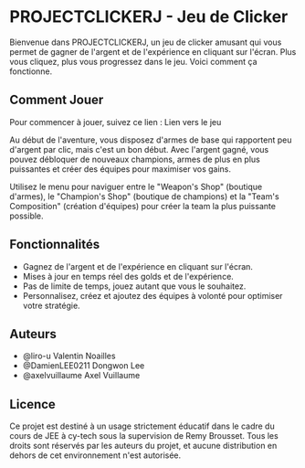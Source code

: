 # PROJECTCLICKERJ - Jeu de Clicker

Bienvenue dans PROJECTCLICKERJ, un jeu de clicker amusant qui vous permet de gagner de l'argent et de l'expérience en cliquant sur l'écran. Plus vous cliquez, plus vous progressez dans le jeu. Voici comment ça fonctionne.

## Comment Jouer

Pour commencer à jouer, suivez ce lien : Lien vers le jeu

Au début de l'aventure, vous disposez d'armes de base qui rapportent peu d'argent par clic, mais c'est un bon début. Avec l'argent gagné, vous pouvez débloquer de nouveaux champions, armes de plus en plus puissantes et créer des équipes pour maximiser vos gains.

Utilisez le menu pour naviguer entre le "Weapon's Shop" (boutique d'armes), le "Champion's Shop" (boutique de champions) et la "Team's Composition" (création d'équipes) pour créer la team la plus puissante possible.


## Fonctionnalités

- Gagnez de l'argent et de l'expérience en cliquant sur l'écran.
- Mises à jour en temps réel des golds et de l'expérience.
- Pas de limite de temps, jouez autant que vous le souhaitez.
- Personnalisez, créez et ajoutez des équipes à volonté pour optimiser votre stratégie.

## Auteurs
- @liro-u Valentin Noailles
- @DamienLEE0211 Dongwon Lee
- @axelvuillaume Axel Vuillaume


## Licence

Ce projet est destiné à un usage strictement éducatif dans le cadre du cours de JEE à cy-tech sous la supervision de Remy Brousset. Tous les droits sont réservés par les auteurs du projet, et aucune distribution en dehors de cet environnement n'est autorisée.

